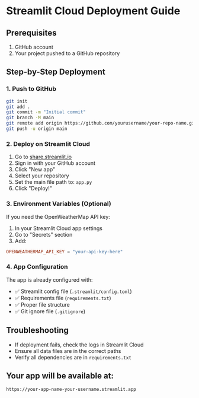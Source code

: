 # Streamlit Cloud Deployment Guide

## Prerequisites
1. GitHub account
2. Your project pushed to a GitHub repository

## Step-by-Step Deployment

### 1. Push to GitHub
```bash
git init
git add .
git commit -m "Initial commit"
git branch -M main
git remote add origin https://github.com/yourusername/your-repo-name.git
git push -u origin main
```

### 2. Deploy on Streamlit Cloud
1. Go to [share.streamlit.io](https://share.streamlit.io)
2. Sign in with your GitHub account
3. Click "New app"
4. Select your repository
5. Set the main file path to: `app.py`
6. Click "Deploy!"

### 3. Environment Variables (Optional)
If you need the OpenWeatherMap API key:
1. In your Streamlit Cloud app settings
2. Go to "Secrets" section
3. Add:
```toml
OPENWEATHERMAP_API_KEY = "your-api-key-here"
```

### 4. App Configuration
The app is already configured with:
- ✅ Streamlit config file (`.streamlit/config.toml`)
- ✅ Requirements file (`requirements.txt`)
- ✅ Proper file structure
- ✅ Git ignore file (`.gitignore`)

## Troubleshooting
- If deployment fails, check the logs in Streamlit Cloud
- Ensure all data files are in the correct paths
- Verify all dependencies are in `requirements.txt`

## Your app will be available at:
`https://your-app-name-your-username.streamlit.app` 